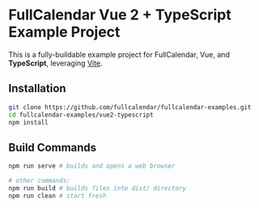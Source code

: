 
# FullCalendar Vue 2 + TypeScript Example Project

This is a fully-buildable example project for FullCalendar, Vue, and **TypeScript**, leveraging [Vite](https://github.com/vitejs/vite).


## Installation

```bash
git clone https://github.com/fullcalendar/fullcalendar-examples.git
cd fullcalendar-examples/vue2-typescript
npm install
```

## Build Commands

```bash
npm run serve # builds and opens a web browser

# other commands:
npm run build # builds files into dist/ directory
npm run clean # start fresh
```
